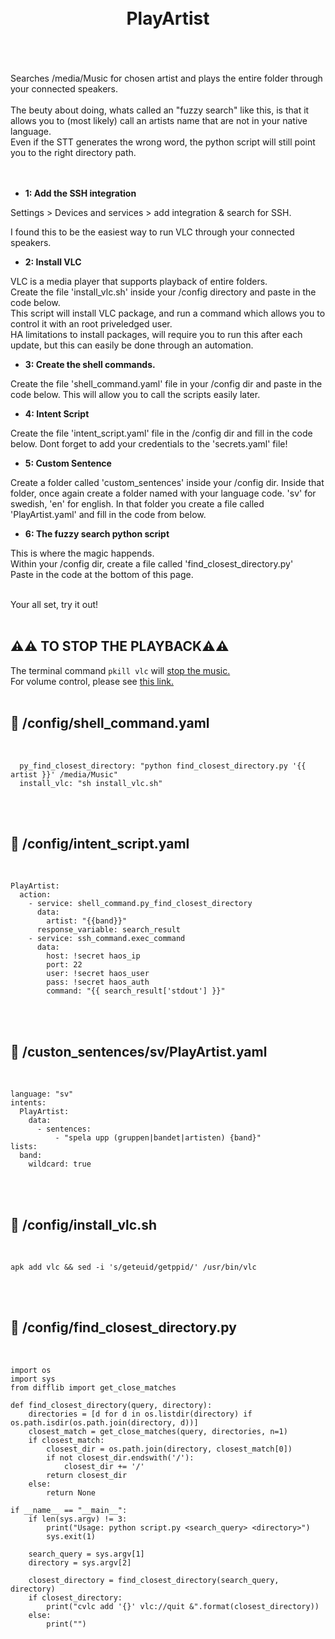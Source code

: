 
<h1 align="center">
<br>
PlayArtist
</h1><br>
<br><br>
Searches /media/Music for chosen artist and plays the entire folder through your connected speakers.<br><br>
The beuty about doing, whats called an "fuzzy search" like this, is that it allows you to (most likely) call an artists name that are not in your native language.<br> 
Even if the STT generates the wrong word, the python script will still point you to the right directory path.<br>
<br><br>

- **1: Add the SSH integration** <br>

Settings > Devices and services > add integration & search for SSH.<br>

I found this to be the easiest way to run VLC through your connected speakers.<br>

- **2: Install VLC** <br>

VLC is a media player that supports playback of entire folders.<br>
Create the file 'install_vlc.sh' inside your /config directory and paste in the code below.<br>
This script will install VLC package, and run a command which allows you to control it with an root priveledged user.<br>
HA limitations to install packages, will require you to run this after each update, but this can easily be done through an automation.<br>

- **3: Create the shell commands.** <br>

Create the file 'shell_command.yaml' file in your /config dir and paste in the code below.
This will allow you to call the scripts easily later.

- **4: Intent Script** <br>

Create the file 'intent_script.yaml' file in the /config dir and fill in the code below.
Dont forget to add your credentials to the 'secrets.yaml' file!

- **5: Custom Sentence** <br>

Create a folder called 'custom_sentences' inside your /config dir.
Inside that folder, once again create a folder named with your language code. 'sv' for swedish, 'en' for english.
In that folder you create a file called 'PlayArtist.yaml' and fill in the code from below. 

- **6: The fuzzy search python script** <br>

This is where the magic happends. <br>
Within your /config dir, create a file called 'find_closest_directory.py'<br>
Paste in the code at the bottom of this page. <br>

<br>
Your all set, try it out!<br><br>



## **⚠️⚠️ TO STOP THE PLAYBACK⚠️⚠️** <br>


The terminal command `pkill vlc` will [stop the music.](https://www.github.com/) <br>
For volume control, please see [this link.](https://www.github.com/)
<br><br>


## 🦆 /config/shell_command.yaml <br>


<br>


```
  py_find_closest_directory: "python find_closest_directory.py '{{ artist }}' /media/Music"
  install_vlc: "sh install_vlc.sh"
```

<br><br>


## 🦆 /config/intent_script.yaml <br>


<br>

```
PlayArtist:
  action:
    - service: shell_command.py_find_closest_directory
      data: 
        artist: "{{band}}"
      response_variable: search_result
    - service: ssh_command.exec_command
      data:
        host: !secret haos_ip
        port: 22
        user: !secret haos_user
        pass: !secret haos_auth
        command: "{{ search_result['stdout'] }}"
```

<br><br>


## 🦆 /custon_sentences/sv/PlayArtist.yaml <br>


<br>

```
language: "sv"
intents:
  PlayArtist:
    data:
      - sentences:
          - "spela upp (gruppen|bandet|artisten) {band}"
lists:
  band:
    wildcard: true   
```

<br><br>


## 🦆 /config/install_vlc.sh <br>


<br>

```
apk add vlc && sed -i 's/geteuid/getppid/' /usr/bin/vlc
```

<br><br>


## 🦆 /config/find_closest_directory.py <br>


<br>

```
import os
import sys
from difflib import get_close_matches

def find_closest_directory(query, directory):
    directories = [d for d in os.listdir(directory) if os.path.isdir(os.path.join(directory, d))]
    closest_match = get_close_matches(query, directories, n=1)
    if closest_match:
        closest_dir = os.path.join(directory, closest_match[0])
        if not closest_dir.endswith('/'):
            closest_dir += '/'
        return closest_dir
    else:
        return None

if __name__ == "__main__":
    if len(sys.argv) != 3:
        print("Usage: python script.py <search_query> <directory>")
        sys.exit(1)

    search_query = sys.argv[1]
    directory = sys.argv[2]

    closest_directory = find_closest_directory(search_query, directory)
    if closest_directory:
        print("cvlc add '{}' vlc://quit &".format(closest_directory))
    else:
        print("")
```


<br><br>
